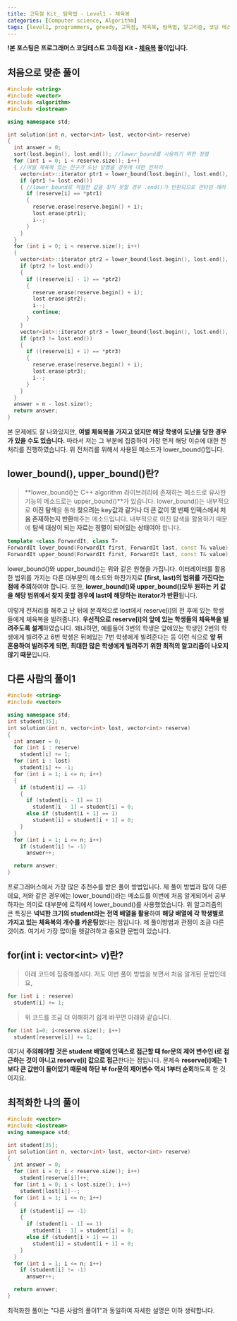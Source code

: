 ```yaml
---
title: 고득점 Kit_ 탐욕법 - Level1 - 체육복
categories: [Computer science, Algorithm]
tags: [level1, programmers, greedy, 고득점, 체육복, 탐욕법, 알고리즘, 코딩 테스트, 프로그래머스]
---
```


**!본 포스팅은 프로그래머스 코딩테스트 고득점 Kit - [체육복](https://programmers.co.kr/learn/courses/30/lessons/42862) 풀이입니다.**

## 처음으로 맞춘 풀이
``` cpp
#include <string>
#include <vector>
#include <algorithm>
#include <iostream>

using namespace std;

int solution(int n, vector<int> lost, vector<int> reserve)
{
  int answer = 0;
  sort(lost.begin(), lost.end()); //lower_bound를 사용하기 위한 정렬
  for (int i = 0; i < reserve.size(); i++)
  { //여벌 체육복 있는 친구가 도난 당했을 경우에 대한 전처리
    vector<int>::iterator ptr1 = lower_bound(lost.begin(), lost.end(), reserve[i]);
    if (ptr1 != lost.end())
    { //lower_bound로 적절한 값을 찾지 못할 경우 .end()가 반환되므로 런타임 에러 발생 방지를 위하여 예외처리
      if (reserve[i] == *ptr1)
      {
        reserve.erase(reserve.begin() + i);
        lost.erase(ptr1);
        i--;
      }
    }
  }
  for (int i = 0; i < reserve.size(); i++)
  {
    vector<int>::iterator ptr2 = lower_bound(lost.begin(), lost.end(), (reserve[i] - 1));
    if (ptr2 != lost.end())
    {
      if ((reserve[i] - 1) == *ptr2)
      {
        reserve.erase(reserve.begin() + i);
        lost.erase(ptr2);
        i--;
        continue;
      }
    }
    vector<int>::iterator ptr3 = lower_bound(lost.begin(), lost.end(), (reserve[i] + 1));
    if (ptr3 != lost.end())
    {
      if ((reserve[i] + 1) == *ptr3)
      {
        reserve.erase(reserve.begin() + i);
        lost.erase(ptr3);
        i--;
      }
    }
  }
  answer = n - lost.size();
  return answer;
}
```
본 문제에도 잘 나와있지만, **여벌 체육복을 가지고 있지만 해당 학생이 도난을 당한 경우가 있을 수도 있습니다.** 따라서 저는 그 부분에 집중하여 가장 먼저 해당 이슈에 대한 전처리를 진행하였습니다.
위 전처리를 위해서 사용된 메소드가 lower_bound()입니다.

## lower_bound(), upper_bound()란?
> **lower_bound()는 C++ algorithm 라이브러리에 존재하는 메소드로 유사한 기능의 메소드로는 upper_bound()**가 있습니다. lower_bound()는 내부적으로 **이진 탐색**을 통해 **찾으려는 key값과 같거나 더 큰 값이 몇 번째 인덱스에서 처음 존재하는지 반환**해주는 메소드입니다.
내부적으로 이진 탐색을 활용하기 때문에 **탐색 대상이 되는 자료는 정렬이 되어있는 상태여야** 합니다.
``` cpp
template <class ForwardIt, class T>
ForwardIt lower_bound(ForwardIt first, ForwardIt last, const T& value);
ForwardIt upper_bound(ForwardIt first, ForwardIt last, const T& value);
```
lower_bound()와 upper_bound()는 위와 같은 원형을 가집니다.
이터레이터를 활용한 범위를 가지는 다른 대부분의 메소드와 마찬가지로 **[first, last)의 범위를 가진다는 점에 주의**하여야 합니다.
또한, **lower_bound()와 upper_bound()모두 원하는 키 값을 해당 범위에서 찾지 못할 경우에 last에 해당하는 iterator가 반환**됩니다.

이렇게 전처리를 해주고 난 뒤에 본격적으로 lost에서 reserve[i]의 전 후에 있는 학생들에게 체육복을 빌려줍니다. **우선적으로 reserve[i]의 앞에 있는 학생들의 체육복을 빌려주도록 설계**하였습니다. 왜냐하면, 예를들어 3번의 학생은 앞에있는 학생인 2번의 학생에게 빌려주고 6번 학생은 뒤에있는 7번 학생에게 빌려준다는 등 이런 식으로 **앞 뒤 혼용하여 빌려주게 되면, 최대한 많은 학생에게 빌려주기 위한 최적의 알고리즘이 나오지 않기 때문**입니다. 
## 다른 사람의 풀이1
``` cpp
#include <string>
#include <vector>

using namespace std;
int student[35];
int solution(int n, vector<int> lost, vector<int> reserve)
{
  int answer = 0;
  for (int i : reserve)
    student[i] += 1;
  for (int i : lost)
    student[i] += -1;
  for (int i = 1; i <= n; i++)
  {
    if (student[i] == -1)
    {
      if (student[i - 1] == 1)
        student[i - 1] = student[i] = 0;
      else if (student[i + 1] == 1)
        student[i] = student[i + 1] = 0;
    }
  }
  for (int i = 1; i <= n; i++)
    if (student[i] != -1)
      answer++;

  return answer;
}
```

프로그래머스에서 가장 많은 추천수를 받은 풀이 방법입니다. 제 풀이 방법과 많이 다른데요, 저와 같은 경우에는 lower_bound()라는 메소드를 이번에 처음 알게되어서 공부하자는 의미로 대부분에 로직에서 lower_bound()를 사용했었습니다.
위 알고리즘의 큰 특징은 **넉넉한 크기의 student라는 전역 배열을 활용**하여 **해당 배열에 각 학생별로 가지고 있는 체육복의 개수를 카운팅**했다는 점입니다. 제 풀이방법과 관점이 조금 다른 것이죠.
여기서 가장 많이들 헷갈려하고 중요한 문법이 있습니다.

## for(int i: vector<int\> v)란? 
> 아래 코드에 집중해봅시다. 저도 이번 풀이 방법을 보면서 처음 알게된 문법인데요,
``` cpp
for (int i : reserve)
  student[i] += 1;
```
> 위 코드를 조금 더 이해하기 쉽게 바꾸면 아래와 같습니다.
``` cpp
for (int i=0; i<reserve.size(); i++)
  student[reserve[i]] += 1;
```
여기서 **주의해야할 것은 student 배열에 인덱스로 접근할 때 for문의 제어 변수인 i로 접근하는 것이 아니고 reserve[i] 값으로 접근**한다는 점입니다. 문제속 **reserve[i]에는 1보다 큰 값만이 들어있기 때문에 하단 부 for문의 제어변수 역시 1부터 순회**하도록 한 것이지요.

## 최적화한 나의 풀이
``` cpp
#include <vector>
#include <iostream>
using namespace std;

int student[35];
int solution(int n, vector<int> lost, vector<int> reserve)
{
  int answer = 0;
  for (int i = 0; i < reserve.size(); i++)
    student[reserve[i]]++;
  for (int i = 0; i < lost.size(); i++)
    student[lost[i]]--;
  for (int i = 1; i <= n; i++)
  {
    if (student[i] == -1)
    {
      if (student[i - 1] == 1)
        student[i - 1] = student[i] = 0;
      else if (student[i + 1] == 1)
        student[i] = student[i + 1] = 0;
    }
  }
  for (int i = 1; i <= n; i++)
    if (student[i] != -1)
      answer++;

  return answer;
}
```
최적화한 풀이는 "다른 사람의 풀이1"과 동일하여 자세한 설명은 이하 생략합니다.